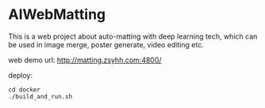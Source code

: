 # AIWebMatting
This is a web project about auto-matting with deep learning tech, which can be used in image merge, poster generate, video editing etc.

web demo url:
http://matting.zsyhh.com:4800/

deploy:
```
cd docker
./build_and_run.sh
```
